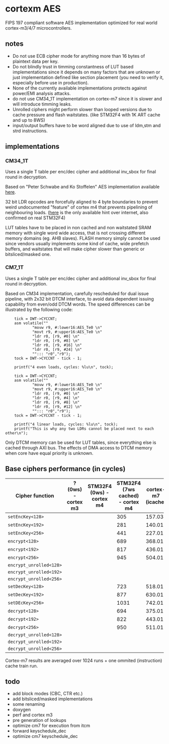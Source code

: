 # cortexm AES

FIPS 197 compliant software AES implementation optimized for real world cortex-m3/4/7 microcontrollers.


## notes
- Do not use ECB cipher mode for anything more than 16 bytes of plaintext data per key.
- Do not blindly trust in timming constantness of LUT based implementations since it depends on many factors that are 
unknown or just implementation defined like section placement (you need to verify it, especially before use in production).
- None of the currently available implementations protects against power/EMI analysis attacks.
- do not use CM34_1T implementation on cortex-m7 since it is slower and will introduce timming leaks.
- Unrolled ciphers might perform slower than looped versions due to cache pressure and flash waitstates. (like STM32F4 with 1K ART cache and up to 8WS) 
- input/output buffers have to be word aligned due to use of ldm,stm and strd instructions.

## implementations

### CM34_1T

Uses a single T table per enc/dec cipher and additional inv_sbox for final round in decryption.

Based on "Peter Schwabe and Ko Stoffelen" AES implementation available [here](https://github.com/Ko-/aes-armcortexm).

32 bit LDR opcodes are forcefully aligned to 4 byte boundaries to prevent weird undocumented "feature" of cortex m4 that prevents pipelining of neighbouring loads. 
([here](https://community.arm.com/processors/f/discussions/4069/cortex-m3-pipelining-of-consecutive-ldr-instructions-to-different-memory-regions) is the 
only available hint over internet, also confirmed on real STM32F4)

LUT tables have to be placed in non cached and non waitstated SRAM memory with single word wide access, that is not crossing different memory domains (eg. AHB slaves).
FLASH memory simply cannot be used since vendors usually implements some kind of cache, wide prefetch buffers, and waitstates that will make cipher slower than generic or bitsliced/masked one.

### CM7_1T

Uses a single T table per enc/dec cipher and additional inv_sbox for final round in decryption.

Based on CM34 implementation, carefully rescheduled for dual issue pipeline, with 2x32 bit DTCM interface, to avoid data dependent issuing capability from even/odd DTCM words.
The speed differences can be illustrated by the following code:
```
	tick = DWT->CYCCNT;
	asm volatile(""
			"movw r9, #:lower16:AES_Te0 \n"
			"movt r9, #:upper16:AES_Te0 \n"
			"ldr r0, [r9, #0] \n"
			"ldr r0, [r9, #8] \n"
			"ldr r0, [r9, #16] \n"
			"ldr r0, [r9, #24] \n"
			""::: "r0","r9");
	tock = DWT->CYCCNT - tick - 1;

	printf("4 even loads, cycles: %lu\n", tock);

	tick = DWT->CYCCNT;
	asm volatile(""
			"movw r9, #:lower16:AES_Te0 \n"
			"movt r9, #:upper16:AES_Te0 \n"
			"ldr r0, [r9, #0] \n"
			"ldr r0, [r9, #4] \n"
			"ldr r0, [r9, #8] \n"
			"ldr r0, [r9, #12] \n"
			""::: "r0","r9");
	tock = DWT->CYCCNT - tick - 1;

	printf("4 linear loads, cycles: %lu\n", tock);
	printf("This is why any two LDRs cannot be placed next to each other\n");
```

Only DTCM memory can be used for LUT tables, since everything else is cached through AXI bus.
The effects of DMA access to DTCM memory when core have equal priority is unknown.

## Base ciphers performance (in cycles)

| Cipher function  | ? (0ws) - cortex m3 | STM32F4 (0ws) - cortex m4 | STM32F4 (7ws cached) - cortex m4 | cortex-m7 (icache) | cortex-m7 (?) |
|------------------|---------------------|---------------------------|----------------------------------|--------------------|---------------|
| `setEncKey<128>` |  |  | 305 | 157.03 |  |
| `setEncKey<192>` |  |  | 281 | 140.01 |  |
| `setEncKey<256>` |  |  | 441 | 227.01 |  |
| `encrypt<128>` |  |  | 689 | 368.01 |  |
| `encrypt<192>` |  |  | 817 | 436.01 |  |
| `encrypt<256>` |  |  | 945 | 504.01 |  |
| `encrypt_unrolled<128>` |  |  |  |  |  |
| `encrypt_unrolled<192>` |  |  |  |  |  |
| `encrypt_unrolled<256>` |  |  |  |  |  |
| `setDecKey<128>` |  |  | 723 | 518.01 |  |
| `setDecKey<192>` |  |  | 877 | 630.01 |  |
| `setDEcKey<256>` |  |  | 1031 | 742.01 |  |
| `decrypt<128>` |  |  | 694 | 375.01 |  |
| `decrypt<192>` |  |  | 822 | 443.01 |  |
| `decrypt<256>` |  |  | 950 | 511.01 |  |
| `decrypt_unrolled<128>` |  |  |  |  |  |
| `decrypt_unrolled<192>` |  |  |  |  |  |
| `decrypt_unrolled<256>` |  |  |  |  |  |

Cortex-m7 results are averaged over 1024 runs + one ommited (instruction) cache train run.

## todo
- add block modes (CBC, CTR etc.)
- add bitsliced/masked implementations
- some renaming
- doxygen
- perf and cortex m3
- pre generation of lookups
- optimize cm7 for execution from itcm
- forward keyschedule_dec 
- optimize cm7 keyschedule_dec